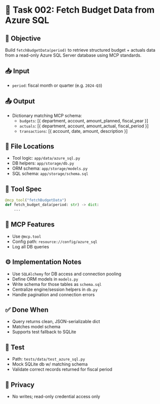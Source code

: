 # 🧾 Task 002: Fetch Budget Data from Azure SQL

## 🎯 Objective
Build `fetchBudgetData(period)` to retrieve structured budget + actuals data from a read-only Azure SQL Server database using MCP standards.

## 📥 Input
- `period`: fiscal month or quarter (e.g. `2024-Q3`)

## 📤 Output
- Dictionary matching MCP schema:
  - `budgets`: [{ department, account, amount_planned, fiscal_year }]
  - `actuals`: [{ department, account, amount_actual, fiscal_period }]
  - `transactions`: [{ account, date, amount, description }]

## 📁 File Locations
- Tool logic: `app/data/azure_sql.py`
- DB helpers: `app/storage/db.py`
- ORM schema: `app/storage/models.py`
- SQL schema: `app/storage/schema.sql`

## 🔧 Tool Spec
```python
@mcp_tool("fetchBudgetData")
def fetch_budget_data(period: str) -> dict:
    ...
```

## 🔁 MCP Features
- Use `@mcp.tool`
- Config path: `resource://config/azure_sql`
- Log all DB queries

## ⚙️ Implementation Notes
- Use `SQLAlchemy` for DB access and connection pooling
- Define ORM models in `models.py`
- Write schema for those tables as `schema.sql`
- Centralize engine/session helpers in `db.py`
- Handle pagination and connection errors

## ✅ Done When
- Query returns clean, JSON-serializable dict
- Matches model schema
- Supports test fallback to SQLite

## 🧪 Test
- Path: `tests/data/test_azure_sql.py`
- Mock SQLite db w/ matching schema
- Validate correct records returned for fiscal period

## 🔐 Privacy
- No writes; read-only credential access only